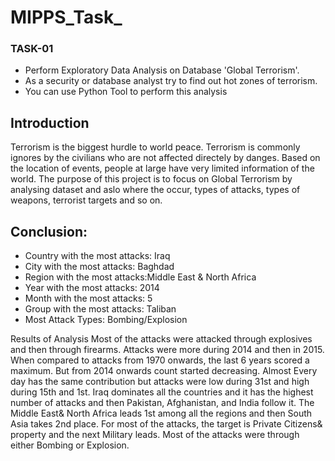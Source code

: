 # MIPPS_Task_
### TASK-01
- Perform Exploratory Data Analysis on Database 'Global Terrorism'.
- As a security or database analyst try to find out hot zones of terrorism.
- You can use Python Tool to perform this analysis

## Introduction
Terrorism is the biggest hurdle to world peace. Terrorism is commonly ignores by the civilians who are not affected directely by danges. Based on the location of events, people at large have very limited information of the world. The purpose of this project is to focus on Global Terrorism by analysing dataset and aslo where the occur, types of attacks, types of weapons, terrorist targets and so on.

## Conclusion:
- Country with the most attacks: Iraq
- City with the most attacks: Baghdad
- Region with the most attacks:Middle East & North Africa
- Year with the most attacks: 2014
- Month with the most attacks: 5
- Group with the most attacks: Taliban
- Most Attack Types: Bombing/Explosion

Results of Analysis Most of the attacks were attacked through explosives and then through firearms. Attacks were more during 2014 and then in 2015. When compared to attacks from 1970 onwards, the last 6 years scored a maximum. But from 2014 onwards count started decreasing. Almost Every day has the same contribution but attacks were low during 31st and high during 15th and 1st. Iraq dominates all the countries and it has the highest number of attacks and then Pakistan, Afghanistan, and India follow it. The Middle East& North Africa leads 1st among all the regions and then South Asia takes 2nd place. For most of the attacks, the target is Private Citizens& property and the next Military leads. Most of the attacks were through either Bombing or Explosion.
